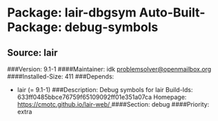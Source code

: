 Package: lair-dbgsym
Auto-Built-Package: debug-symbols 
============= 

Source: lair 
------------- 

###Version: 9.1-1
####Maintainer: idk problemsolver@openmailbox.org
####Installed-Size: 411
###Depends:
  * lair (= 9.1-1)
###Description:
 Debug symbols for lair
Build-Ids: 633ff0485bbce76759f65109092ff01e351a07ca
Homepage:[ https://cmotc.github.io/lair-web/ ](https://cmotc.github.io/lair-web/)
####Section: debug
####Priority: extra
